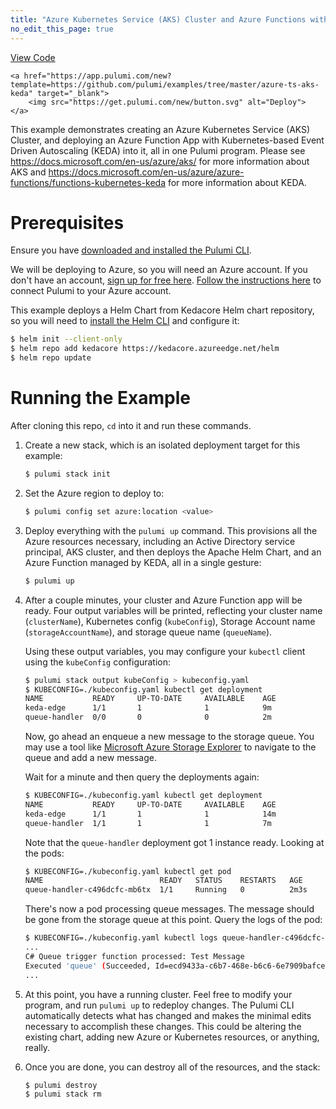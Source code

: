 ```yaml
---
title: "Azure Kubernetes Service (AKS) Cluster and Azure Functions with KEDA"
no_edit_this_page: true
---
```


<!-- WARNING: this page was generated by a tool. Do not edit it by hand. -->
<!-- To change it, please see https://github.com/pulumi/docs/tree/master/tools/mktutorial. -->

<p class="mb-4 flex">
    <a class="flex flex-wrap items-center rounded text-xs text-white bg-blue-600 border-2 border-blue-600 px-2 mr-2 whitespace-no-wrap hover:text-white" style="height: 32px" href="https://github.com/pulumi/examples/tree/master/azure-ts-aks-keda" target="_blank">
        <span><i class="fab fa-github pr-2"></i> View Code</span>
    </a>

    <a href="https://app.pulumi.com/new?template=https://github.com/pulumi/examples/tree/master/azure-ts-aks-keda" target="_blank">
        <img src="https://get.pulumi.com/new/button.svg" alt="Deploy">
    </a>
</p>


This example demonstrates creating an Azure Kubernetes Service (AKS) Cluster, and deploying an Azure Function App with Kubernetes-based Event Driven Autoscaling (KEDA) into it, all in one Pulumi program. Please see https://docs.microsoft.com/en-us/azure/aks/ for more information about AKS and https://docs.microsoft.com/en-us/azure/azure-functions/functions-kubernetes-keda for more information about KEDA.

# Prerequisites

Ensure you have [downloaded and installed the Pulumi CLI](https://www.pulumi.com/docs/get-started/install/).

We will be deploying to Azure, so you will need an Azure account. If you don't have an account,
[sign up for free here](https://azure.microsoft.com/en-us/free/).
[Follow the instructions here](https://www.pulumi.com/docs/intro/cloud-providers/azure/setup/) to connect Pulumi to your Azure account.

This example deploys a Helm Chart from Kedacore Helm chart repository, so you
will need to [install the Helm CLI](https://docs.helm.sh/using_helm/#installing-helm) and configure it:

```bash
$ helm init --client-only
$ helm repo add kedacore https://kedacore.azureedge.net/helm
$ helm repo update
```

# Running the Example

After cloning this repo, `cd` into it and run these commands.

1. Create a new stack, which is an isolated deployment target for this example:

    ```bash
    $ pulumi stack init
    ```

2. Set the Azure region to deploy to:

    ```bash
    $ pulumi config set azure:location <value>
    ```

3. Deploy everything with the `pulumi up` command. This provisions all the Azure resources necessary, including an Active Directory service principal, AKS cluster, and then deploys the Apache Helm Chart, and an Azure Function managed by KEDA, all in a single gesture:

    ```bash
    $ pulumi up
    ```

4. After a couple minutes, your cluster and Azure Function app will be ready. Four output variables will be printed, reflecting your cluster name (`clusterName`), Kubernetes config (`kubeConfig`), Storage Account name (`storageAccountName`), and storage queue name (`queueName`).

   Using these output variables, you may configure your `kubectl` client using the `kubeConfig` configuration:

   ```bash
   $ pulumi stack output kubeConfig > kubeconfig.yaml
   $ KUBECONFIG=./kubeconfig.yaml kubectl get deployment
   NAME           READY     UP-TO-DATE     AVAILABLE    AGE
   keda-edge      1/1       1              1            9m
   queue-handler  0/0       0              0            2m
   ```

   Now, go ahead an enqueue a new message to the storage queue. You may use a tool like [Microsoft Azure Storage Explorer](https://azure.microsoft.com/en-us/features/storage-explorer/) to navigate to the queue and add a new message.

   Wait for a minute and then query the deployments again:

   ```bash
   $ KUBECONFIG=./kubeconfig.yaml kubectl get deployment
   NAME           READY     UP-TO-DATE     AVAILABLE    AGE
   keda-edge      1/1       1              1            14m
   queue-handler  1/1       1              1            7m
   ```

   Note that the `queue-handler` deployment got 1 instance ready. Looking at the pods:

   ```bash
   $ KUBECONFIG=./kubeconfig.yaml kubectl get pod
   NAME                          READY   STATUS    RESTARTS   AGE                                    keda-edge-97664558c-q2mkd     1/1     Running   0          15m
   queue-handler-c496dcfc-mb6tx  1/1     Running   0          2m3s
   ```

   There's now a pod processing queue messages. The message should be gone from the storage queue at this point. Query the logs of the pod:

   ```bash
   $ KUBECONFIG=./kubeconfig.yaml kubectl logs queue-handler-c496dcfc-mb6tx
   ...
   C# Queue trigger function processed: Test Message
   Executed 'queue' (Succeeded, Id=ecd9433a-c6b7-468e-b6c6-6e7909bafce7)
   ...
   ```

5. At this point, you have a running cluster. Feel free to modify your program, and run `pulumi up` to redeploy changes.  The Pulumi CLI automatically detects what has changed and makes the minimal edits necessary to accomplish these changes. This could be altering the existing chart, adding new Azure or Kubernetes resources, or anything, really.

6. Once you are done, you can destroy all of the resources, and the stack:

    ```bash
    $ pulumi destroy
    $ pulumi stack rm
    ```

